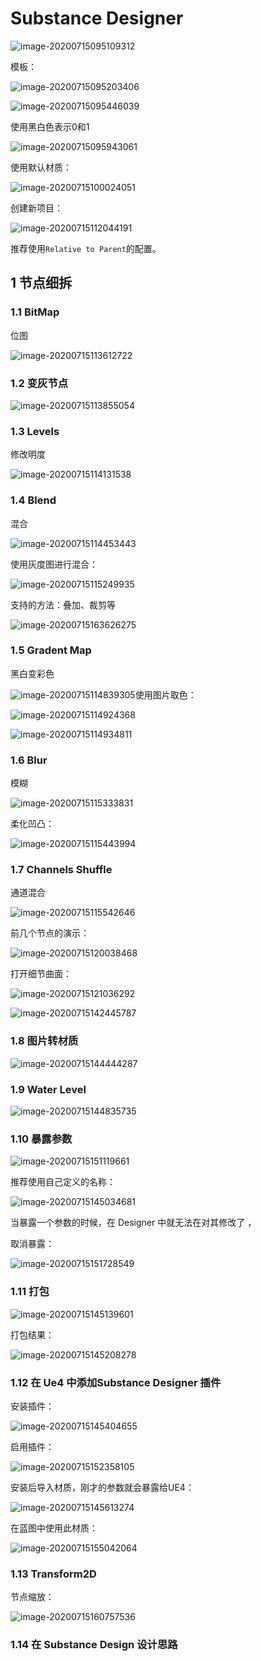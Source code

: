 # Substance Designer

![image-20200715095109312](./images/image-20200715095109312.png)

模板：

![image-20200715095203406](./images/image-20200715095203406.png)

![image-20200715095446039](./images/image-20200715095446039.png)

使用黑白色表示0和1

![image-20200715095943061](./images/image-20200715095943061.png)

使用默认材质：

![image-20200715100024051](./images/image-20200715100024051.png)

创建新项目：

![image-20200715112044191](./images/image-20200715112044191.png)

推荐使用`Relative to Parent`的配置。



## 1 节点细拆



### 1.1 BitMap

位图

![image-20200715113612722](./images/image-20200715113612722.png)

### 1.2 变灰节点

![image-20200715113855054](./images/image-20200715113855054.png)

### 1.3 Levels

修改明度

![image-20200715114131538](./images/image-20200715114131538.png)

### 1.4 Blend

混合

![image-20200715114453443](./images/image-20200715114453443.png)

使用灰度图进行混合：

![image-20200715115249935](./images/image-20200715115249935.png)

支持的方法：叠加、裁剪等

![image-20200715163626275](./images/image-20200715163626275.png)

### 1.5 Gradent Map

黑白变彩色

![image-20200715114839305](./images/image-20200715114839305.png)使用图片取色：

![image-20200715114924368](./images/image-20200715114924368.png)

![image-20200715114934811](./images/image-20200715114934811.png)

### 1.6 Blur

模糊

![image-20200715115333831](./images/image-20200715115333831.png)

柔化凹凸：

![image-20200715115443994](./images/image-20200715115443994.png)

### 1.7 Channels Shuffle

通道混合

![image-20200715115542646](./images/image-20200715115542646.png)



前几个节点的演示：

![image-20200715120038468](./images/image-20200715120038468.png)

打开细节曲面：

![image-20200715121036292](./images/image-20200715121036292.png)

![image-20200715142445787](./images/image-20200715142445787.png)

### 1.8 图片转材质

![image-20200715144444287](./images/image-20200715144444287.png)

### 1.9 Water Level

![image-20200715144835735](./images/image-20200715144835735.png)

### 1.10 暴露参数

![image-20200715151119661](./images/image-20200715151119661.png)

推荐使用自己定义的名称：

![image-20200715145034681](./images/image-20200715145034681.png)

当暴露一个参数的时候，在 Designer 中就无法在对其修改了 ，

取消暴露：

![image-20200715151728549](./images/image-20200715151728549.png)

### 1.11 打包

![image-20200715145139601](./images/image-20200715145139601.png)

打包结果：

![image-20200715145208278](./images/image-20200715145208278.png)

### 1.12 在 Ue4 中添加Substance Designer 插件

安装插件：

![image-20200715145404655](./images/image-20200715145404655.png)

启用插件：

![image-20200715152358105](./images/image-20200715152358105.png)

安装后导入材质，刚才的参数就会暴露给UE4：

![image-20200715145613274](./images/image-20200715145613274.png)

在蓝图中使用此材质：

![image-20200715155042064](./images/image-20200715155042064.png)

### 1.13 Transform2D 

节点缩放：

![image-20200715160757536](./images/image-20200715160757536.png)



### 1.14 在 Substance Design 设计思路

